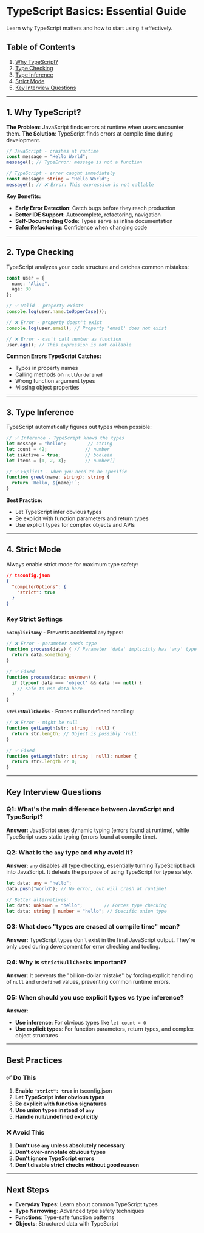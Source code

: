 # TypeScript Basics: Essential Guide

Learn why TypeScript matters and how to start using it effectively.

## Table of Contents
1. [Why TypeScript?](#why-typescript)
2. [Type Checking](#type-checking)
3. [Type Inference](#type-inference)
4. [Strict Mode](#strict-mode)
5. [Key Interview Questions](#key-interview-questions)

---

## 1. Why TypeScript?

**The Problem**: JavaScript finds errors at runtime when users encounter them.
**The Solution**: TypeScript finds errors at compile time during development.

```typescript
// JavaScript - crashes at runtime
const message = "Hello World";
message(); // TypeError: message is not a function

// TypeScript - error caught immediately
const message: string = "Hello World";
message(); // ❌ Error: This expression is not callable
```

**Key Benefits:**
- **Early Error Detection**: Catch bugs before they reach production
- **Better IDE Support**: Autocomplete, refactoring, navigation
- **Self-Documenting Code**: Types serve as inline documentation
- **Safer Refactoring**: Confidence when changing code

---

## 2. Type Checking

TypeScript analyzes your code structure and catches common mistakes:

```typescript
const user = {
  name: "Alice",
  age: 30
};

// ✅ Valid - property exists
console.log(user.name.toUpperCase());

// ❌ Error - property doesn't exist
console.log(user.email); // Property 'email' does not exist

// ❌ Error - can't call number as function
user.age(); // This expression is not callable
```

**Common Errors TypeScript Catches:**
- Typos in property names
- Calling methods on `null`/`undefined`
- Wrong function argument types
- Missing object properties

---

## 3. Type Inference

TypeScript automatically figures out types when possible:

```typescript
// ✅ Inference - TypeScript knows the types
let message = "hello";        // string
let count = 42;              // number
let isActive = true;         // boolean
let items = [1, 2, 3];       // number[]

// ✅ Explicit - when you need to be specific
function greet(name: string): string {
  return `Hello, ${name}!`;
}
```

**Best Practice:**
- Let TypeScript infer obvious types
- Be explicit with function parameters and return types
- Use explicit types for complex objects and APIs

---

## 4. Strict Mode

Always enable strict mode for maximum type safety:

```json
// tsconfig.json
{
  "compilerOptions": {
    "strict": true
  }
}
```

### Key Strict Settings

**`noImplicitAny`** - Prevents accidental `any` types:
```typescript
// ❌ Error - parameter needs type
function process(data) { // Parameter 'data' implicitly has 'any' type
  return data.something;
}

// ✅ Fixed
function process(data: unknown) {
  if (typeof data === 'object' && data !== null) {
    // Safe to use data here
  }
}
```

**`strictNullChecks`** - Forces null/undefined handling:
```typescript
// ❌ Error - might be null
function getLength(str: string | null) {
  return str.length; // Object is possibly 'null'
}

// ✅ Fixed
function getLength(str: string | null): number {
  return str?.length ?? 0;
}
```

---

## Key Interview Questions

### Q1: What's the main difference between JavaScript and TypeScript?
**Answer:** JavaScript uses dynamic typing (errors found at runtime), while TypeScript uses static typing (errors found at compile time).

### Q2: What is the `any` type and why avoid it?
**Answer:** `any` disables all type checking, essentially turning TypeScript back into JavaScript. It defeats the purpose of using TypeScript for type safety.

```typescript
let data: any = "hello";
data.push("world"); // No error, but will crash at runtime!

// Better alternatives:
let data: unknown = "hello";        // Forces type checking
let data: string | number = "hello"; // Specific union type
```

### Q3: What does "types are erased at compile time" mean?
**Answer:** TypeScript types don't exist in the final JavaScript output. They're only used during development for error checking and tooling.

### Q4: Why is `strictNullChecks` important?
**Answer:** It prevents the "billion-dollar mistake" by forcing explicit handling of `null` and `undefined` values, preventing common runtime errors.

### Q5: When should you use explicit types vs type inference?
**Answer:** 
- **Use inference**: For obvious types like `let count = 0`
- **Use explicit types**: For function parameters, return types, and complex object structures

---

## Best Practices

### ✅ Do This
1. **Enable `"strict": true`** in tsconfig.json
2. **Let TypeScript infer obvious types**
3. **Be explicit with function signatures**
4. **Use union types instead of `any`**
5. **Handle null/undefined explicitly**

### ❌ Avoid This
1. **Don't use `any` unless absolutely necessary**
2. **Don't over-annotate obvious types**
3. **Don't ignore TypeScript errors**
4. **Don't disable strict checks without good reason**

---

## Next Steps
- **Everyday Types**: Learn about common TypeScript types
- **Type Narrowing**: Advanced type safety techniques
- **Functions**: Type-safe function patterns
- **Objects**: Structured data with TypeScript